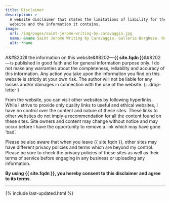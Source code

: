 ```yaml
---
title: Disclaimer
description: >-
  A website disclaimer that states the limitations of liability for the use of
  website and the information it contains.
image:
  url: /img/pages/saint-jerome-writing-by-caravaggio.jpg
  name: &name Saint Jerome Writing by Caravaggio, Galleria Borghese, Rome
  alt: *name
---
```



A&#8202ll the information on this
website&#8202—&#8202;**{{ site.fqdn }}**&#8202—&#8202;is published in good
faith and for general information purpose only. I do not make any warranties
about the completeness, reliability and accuracy of this information. Any
action you take upon the information you find on this website is strictly at
your own risk. The author will not be liable for any losses and/or damages in
connection with the use of the website.
{: .drop-letter }

From the website, you can visit other websites by following hyperlinks. While
I strive to provide only quality links to useful and ethical websites, I have
no control over the content and nature of these sites. These links to other
websites do not imply a recommendation for all the content found on these
sites. Site owners and content may change without notice and may occur before I
have the opportunity to remove a link which may have gone ‘bad’.

Please be also aware that when you leave {{ site.fqdn }}, other sites may have
different privacy policies and terms which are beyond my control. Please be
sure to check the privacy policies of these sites as well as their terms of
service before engaging in any business or uploading any information.

**By using {{ site.fqdn }}, you hereby consent to this disclaimer and agree to
its terms.**

---

{% include last-updated.html %}
